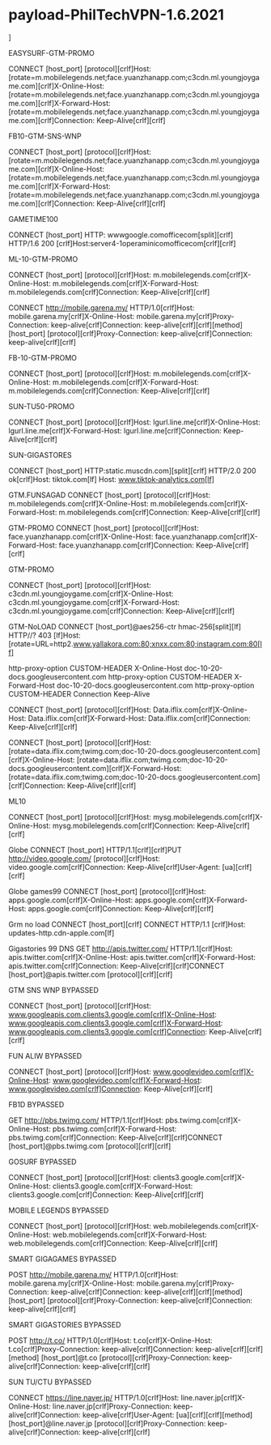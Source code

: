 # payload-PhilTechVPN-1.6.2021

]


EASYSURF-GTM-PROMO

CONNECT [host_port] [protocol][crlf]Host: [rotate=m.mobilelegends.net;face.yuanzhanapp.com;c3cdn.ml.youngjoygame.com][crlf]X-Online-Host: [rotate=m.mobilelegends.net;face.yuanzhanapp.com;c3cdn.ml.youngjoygame.com][crlf]X-Forward-Host: [rotate=m.mobilelegends.net;face.yuanzhanapp.com;c3cdn.ml.youngjoygame.com][crlf]Connection: Keep-Alive[crlf][crlf]


FB10-GTM-SNS-WNP

CONNECT [host_port] [protocol][crlf]Host: [rotate=m.mobilelegends.net;face.yuanzhanapp.com;c3cdn.ml.youngjoygame.com][crlf]X-Online-Host: [rotate=m.mobilelegends.net;face.yuanzhanapp.com;c3cdn.ml.youngjoygame.com][crlf]X-Forward-Host: [rotate=m.mobilelegends.net;face.yuanzhanapp.com;c3cdn.ml.youngjoygame.com][crlf]Connection: Keep-Alive[crlf][crlf]

GAMETIME100

CONNECT [host_port] HTTP: wwwgoogle.comofficecom[split][crlf] HTTP/1.6 200 [crlf]Host:server4-1operaminicomofficecom[crlf][crlf]

ML-10-GTM-PROMO

CONNECT [host_port] [protocol][crlf]Host: m.mobilelegends.com[crlf]X-Online-Host: m.mobilelegends.com[crlf]X-Forward-Host: m.mobilelegends.com[crlf]Connection: Keep-Alive[crlf][crlf]

CONNECT http://mobile.garena.my/ HTTP/1.0[crlf]Host: mobile.garena.my[crlf]X-Online-Host: mobile.garena.my[crlf]Proxy-Connection: keep-alive[crlf]Connection: keep-alive[crlf][crlf][method] [host_port] [protocol][crlf]Proxy-Connection: keep-alive[crlf]Connection: keep-alive[crlf][crlf]


FB-10-GTM-PROMO

CONNECT [host_port] [protocol][crlf]Host: m.mobilelegends.com[crlf]X-Online-Host: m.mobilelegends.com[crlf]X-Forward-Host: m.mobilelegends.com[crlf]Connection: Keep-Alive[crlf][crlf]


SUN-TU50-PROMO

CONNECT [host_port] [protocol][crlf]Host: lgurl.line.me[crlf]X-Online-Host: lgurl.line.me[crlf]X-Forward-Host: lgurl.line.me[crlf]Connection: Keep-Alive[crlf][crlf]


SUN-GIGASTORES

CONNECT [host_port] HTTP:static.muscdn.com][split][crlf] HTTP/2.0 200 ok[crlf]Host: tiktok.com[lf] Host: www.tiktok-analytics.com[lf]

GTM.FUNSAGAD
CONNECT [host_port] [protocol][crlf]Host: m.mobilelegends.com[crlf]X-Online-Host: m.mobilelegends.com[crlf]X-Forward-Host: m.mobilelegends.com[crlf]Connection: Keep-Alive[crlf][crlf]

GTM-PROMO
CONNECT [host_port] [protocol][crlf]Host: face.yuanzhanapp.com[crlf]X-Online-Host: face.yuanzhanapp.com[crlf]X-Forward-Host: face.yuanzhanapp.com[crlf]Connection: Keep-Alive[crlf][crlf]

GTM-PROMO

CONNECT [host_port] [protocol][crlf]Host: c3cdn.ml.youngjoygame.com[crlf]X-Online-Host: c3cdn.ml.youngjoygame.com[crlf]X-Forward-Host: c3cdn.ml.youngjoygame.com[crlf]Connection: Keep-Alive[crlf][crlf]

GTM-NoLOAD
CONNECT [host_port]@aes256-ctr hmac-256[split][lf] HTTP//? 403 [lf]Host:[rotate=URL=http2.www.yallakora.com:80;xnxx.com:80;instagram.com:80[lf]

http-proxy-option CUSTOM-HEADER X-Online-Host doc-10-20-docs.googleusercontent.com
http-proxy-option CUSTOM-HEADER X-Forward-Host doc-10-20-docs.googleusercontent.com
http-proxy-option CUSTOM-HEADER Connection Keep-Alive


CONNECT [host_port] [protocol][crlf]Host: Data.iflix.com[crlf]X-Online-Host: Data.iflix.com[crlf]X-Forward-Host: Data.iflix.com[crlf]Connection: Keep-Alive[crlf][crlf]

CONNECT [host_port] [protocol][crlf]Host: [rotate=data.iflix.com;twimg.com;doc-10-20-docs.googleusercontent.com][crlf]X-Online-Host: [rotate=data.iflix.com;twimg.com;doc-10-20-docs.googleusercontent.com][crlf]X-Forward-Host: [rotate=data.iflix.com;twimg.com;doc-10-20-docs.googleusercontent.com][crlf]Connection: Keep-Alive[crlf][crlf]


ML10

CONNECT [host_port] [protocol][crlf]Host: mysg.mobilelegends.com[crlf]X-Online-Host: mysg.mobilelegends.com[crlf]Connection: Keep-Alive[crlf][crlf]

Globe
CONNECT [host_port] HTTP/1.1[crlf][crlf]PUT http://video.google.com/ [protocol][crlf]Host: video.google.com[crlf]Connection: Keep-Alive[crlf]User-Agent: [ua][crlf][crlf]

Globe games99
CONNECT [host_port] [protocol][crlf]Host: apps.google.com[crlf]X-Online-Host: apps.google.com[crlf]X-Forward-Host: apps.google.com[crlf]Connection: Keep-Alive[crlf][crlf]

Grm no load
CONNECT [host_port][crlf] CONNECT HTTP/1.1 [crlf]Host: updates-http.cdn-apple.com[lf]

Gigastories 99 DNS
GET http://apis.twitter.com/ HTTP/1.1[crlf]Host: apis.twitter.com[crlf]X-Online-Host: apis.twitter.com[crlf]X-Forward-Host: apis.twitter.com[crlf]Connection: Keep-Alive[crlf][crlf]CONNECT [host_port]@apis.twitter.com [protocol][crlf][crlf]


GTM SNS WNP BYPASSED

CONNECT [host_port] [protocol][crlf]Host: www.googleapis.com.clients3.google.com[crlf]X-Online-Host: www.googleapis.com.clients3.google.com[crlf]X-Forward-Host: www.googleapis.com.clients3.google.com[crlf]Connection: Keep-Alive[crlf][crlf]

FUN ALIW BYPASSED

CONNECT [host_port] [protocol][crlf]Host: www.googlevideo.com[crlf]X-Online-Host: www.googlevideo.com[crlf]X-Forward-Host: www.googlevideo.com[crlf]Connection: Keep-Alive[crlf][crlf]

FB1D BYPASSED

GET http://pbs.twimg.com/ HTTP/1.1[crlf]Host: pbs.twimg.com[crlf]X-Online-Host: pbs.twimg.com[crlf]X-Forward-Host: pbs.twimg.com[crlf]Connection: Keep-Alive[crlf][crlf]CONNECT [host_port]@pbs.twimg.com [protocol][crlf][crlf]

GOSURF BYPASSED

CONNECT [host_port] [protocol][crlf]Host: clients3.google.com[crlf]X-Online-Host: clients3.google.com[crlf]X-Forward-Host: clients3.google.com[crlf]Connection: Keep-Alive[crlf][crlf]

MOBILE LEGENDS BYPASSED

CONNECT [host_port] [protocol][crlf]Host: web.mobilelegends.com[crlf]X-Online-Host: web.mobilelegends.com[crlf]X-Forward-Host: web.mobilelegends.com[crlf]Connection: Keep-Alive[crlf][crlf]

SMART GIGAGAMES BYPASSED

POST http://mobile.garena.my/ HTTP/1.0[crlf]Host: mobile.garena.my[crlf]X-Online-Host: mobile.garena.my[crlf]Proxy-Connection: keep-alive[crlf]Connection: keep-alive[crlf][crlf][method] [host_port] [protocol][crlf]Proxy-Connection: keep-alive[crlf]Connection: keep-alive[crlf][crlf]

SMART GIGASTORIES BYPASSED

POST http://t.co/ HTTP/1.0[crlf]Host: t.co[crlf]X-Online-Host: t.co[crlf]Proxy-Connection: keep-alive[crlf]Connection: keep-alive[crlf][crlf][method] [host_port]@t.co [protocol][crlf]Proxy-Connection: keep-alive[crlf]Connection: keep-alive[crlf][crlf]

SUN TU/CTU BYPASSED

CONNECT https://line.naver.jp/ HTTP/1.0[crlf]Host: line.naver.jp[crlf]X-Online-Host: line.naver.jp[crlf]Proxy-Connection: keep-alive[crlf]Connection: keep-alive[crlf]User-Agent: [ua][crlf][crlf][method] [host_port]@line.naver.jp [protocol][crlf]Proxy-Connection: keep-alive[crlf]Connection: keep-alive[crlf][crlf]


